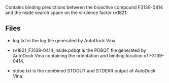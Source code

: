 Contains binding predictions between the bioactive compound F3139-0414 and the nside search space on the virulence factor rv1821.

## Files

- log.txt is the log file generated by AutoDock Vina.

- rv1821_F3139-0414_nside.pdbqt is the PDBQT file generated by AutoDock Vina containing the orientation and binding location of F3139-0414.

- stdoe.txt is the combined STDOUT and STDERR output of AutoDock Vina.

